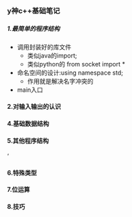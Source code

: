 ### y神c++基础笔记

##### 1.最简单的程序结构

* 调用封装好的库文件 
  * 类似java的import; 
  * 类似python的 from socket import * 
* 命名空间的设计:using namespace std; 
  * 作用就是解决名字冲突的
*  main入口

#### 2.对输入输出的认识



#### 4.基础数据结构





#### 5.其他程序结构

‘

#### 6.特殊类型





#### 7.位运算





#### 8.技巧

